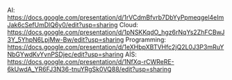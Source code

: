 AI: https://docs.google.com/presentation/d/1rVCdmBfvrb7DbYyPpmeqgel4eImJak6cSefUmDlQ6y0/edit?usp=sharing
Cloud: https://docs.google.com/presentation/d/1pNSKKqdO_hgz6rNqYs2ZhFCBwJ3Y_5YhpN6LpjMw-Bw/edit?usp=sharing
Programming: https://docs.google.com/presentation/d/1eXHbpXBTVHfc2jQ2L0J3P3mRuYNbGYwdKvYvnPSDjec/edit?usp=sharing
AİS: https://docs.google.com/presentation/d/1NfXq-rCWReRE-6kUwdA_YR6FJ3N36-tnuYRgSk0VQ88/edit?usp=sharing
